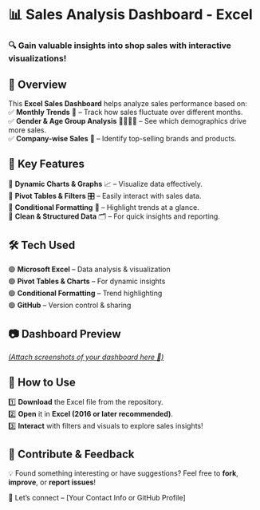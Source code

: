 # 📊 Sales Analysis Dashboard - Excel    

### 🔍 Gain valuable insights into shop sales with interactive visualizations!    

## 🚀 Overview    
This **Excel Sales Dashboard** helps analyze sales performance based on:    
✅ **Monthly Trends** 📅 – Track how sales fluctuate over different months.    
✅ **Gender & Age Group Analysis** 👨‍👩‍👧‍👦 – See which demographics drive more sales.    
✅ **Company-wise Sales** 🏢 – Identify top-selling brands and products.    

## 🎯 Key Features    
🔹 **Dynamic Charts & Graphs** 📈 – Visualize data effectively.    
🔹 **Pivot Tables & Filters** 🎛️ – Easily interact with sales data.    
🔹 **Conditional Formatting** 🎨 – Highlight trends at a glance.    
🔹 **Clean & Structured Data** 🗂️ – For quick insights and reporting.    

## 🛠️ Tech Used    
🟢 **Microsoft Excel** – Data analysis & visualization    
🟢 **Pivot Tables & Charts** – For dynamic insights    
🟢 **Conditional Formatting** – Trend highlighting    
🟢 **GitHub** – Version control & sharing    

## 📷 Dashboard Preview    
[*(Attach screenshots of your dashboard here 📌)*  ](https://github.com/tabish-0/Excel-Dashboard/blob/main/Screenshot%202025-02-27%20121446.png)  

## 🔧 How to Use    
1️⃣ **Download** the Excel file from the repository.    
2️⃣ **Open** it in **Excel (2016 or later recommended)**.    
3️⃣ **Interact** with filters and visuals to explore sales insights!    

## 🤝 Contribute & Feedback    
💡 Found something interesting or have suggestions? Feel free to **fork**, **improve**, or **report issues**!    

📩 Let’s connect – [Your Contact Info or GitHub Profile]    

